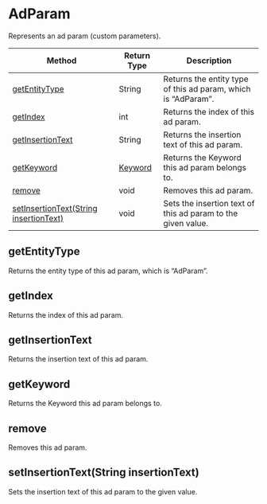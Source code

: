 # AdParam
Represents an ad param (custom parameters). 

|Method|Return Type|Description|
|-|-|-
[getEntityType]("#getentitytype")|String|Returns the entity type of this ad param, which is “AdParam”.<br />
[getIndex]("#getindex")|int|Returns the index of this ad param.<br />
[getInsertionText]("#getinsertiontext")|String|Returns the insertion text of this ad param.<br />
[getKeyword]("#getkeyword")|[Keyword](./Keyword)|Returns the Keyword this ad param belongs to.<br />
[remove]("#remove")|void|Removes this ad param.<br />
[setInsertionText(String insertionText)]("#setinsertiontext~string-insertiontext~")|void|Sets the insertion text of this ad param to the given value.<br />

## <a name="getentitytype"></a>getEntityType
Returns the entity type of this ad param, which is “AdParam”.


## <a name="getindex"></a>getIndex
Returns the index of this ad param.


## <a name="getinsertiontext"></a>getInsertionText
Returns the insertion text of this ad param.


## <a name="getkeyword"></a>getKeyword
Returns the Keyword this ad param belongs to.


## <a name="remove"></a>remove
Removes this ad param.


## <a name="setinsertiontext~string-insertiontext~"></a>setInsertionText(String insertionText)
Sets the insertion text of this ad param to the given value.


